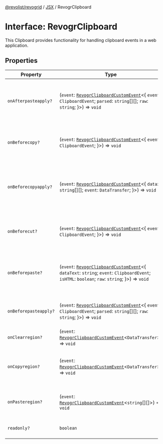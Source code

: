 [@revolist/revogrid](README.md) / [JSX](Namespace.JSX.md) / RevogrClipboard

# Interface: RevogrClipboard

This Clipboard provides functionality for handling clipboard events in a web application.

## Properties

| Property | Type | Description | Defined in |
| ------ | ------ | ------ | ------ |
| `onAfterpasteapply?` | (`event`: [`RevogrClipboardCustomEvent`](Interface.RevogrClipboardCustomEvent.md)\<\{ `event`: `ClipboardEvent`; `parsed`: `string`[][]; `raw`: `string`; \}\>) => `void` | Paste 4. Fired after paste applied to the grid defaultPrevented - if true, paste will be canceled | [src/components.d.ts:1535](https://github.com/revolist/revogrid/blob/085a454f82e6d3229f4e3dccf86bbdacfcd5813a/src/components.d.ts#L1535) |
| `onBeforecopy?` | (`event`: [`RevogrClipboardCustomEvent`](Interface.RevogrClipboardCustomEvent.md)\<\{ `event`: `ClipboardEvent`; \}\>) => `void` | Copy 1. Fired before copy triggered defaultPrevented - if true, copy will be canceled | [src/components.d.ts:1543](https://github.com/revolist/revogrid/blob/085a454f82e6d3229f4e3dccf86bbdacfcd5813a/src/components.d.ts#L1543) |
| `onBeforecopyapply?` | (`event`: [`RevogrClipboardCustomEvent`](Interface.RevogrClipboardCustomEvent.md)\<\{ `data`: `string`[][]; `event`: `DataTransfer`; \}\>) => `void` | Copy Method 1. Fired before copy applied to the clipboard from outside. defaultPrevented - if true, copy will be canceled | [src/components.d.ts:1549](https://github.com/revolist/revogrid/blob/085a454f82e6d3229f4e3dccf86bbdacfcd5813a/src/components.d.ts#L1549) |
| `onBeforecut?` | (`event`: [`RevogrClipboardCustomEvent`](Interface.RevogrClipboardCustomEvent.md)\<\{ `event`: `ClipboardEvent`; \}\>) => `void` | Cut 1. Fired before cut triggered defaultPrevented - if true, cut will be canceled | [src/components.d.ts:1556](https://github.com/revolist/revogrid/blob/085a454f82e6d3229f4e3dccf86bbdacfcd5813a/src/components.d.ts#L1556) |
| `onBeforepaste?` | (`event`: [`RevogrClipboardCustomEvent`](Interface.RevogrClipboardCustomEvent.md)\<\{ `dataText`: `string`; `event`: `ClipboardEvent`; `isHTML`: `boolean`; `raw`: `string`; \}\>) => `void` | Paste 1. Fired before paste applied to the grid defaultPrevented - if true, paste will be canceled | [src/components.d.ts:1562](https://github.com/revolist/revogrid/blob/085a454f82e6d3229f4e3dccf86bbdacfcd5813a/src/components.d.ts#L1562) |
| `onBeforepasteapply?` | (`event`: [`RevogrClipboardCustomEvent`](Interface.RevogrClipboardCustomEvent.md)\<\{ `event`: `ClipboardEvent`; `parsed`: `string`[][]; `raw`: `string`; \}\>) => `void` | Paste 2. Fired before paste applied to the grid and after data parsed | [src/components.d.ts:1571](https://github.com/revolist/revogrid/blob/085a454f82e6d3229f4e3dccf86bbdacfcd5813a/src/components.d.ts#L1571) |
| `onClearregion?` | (`event`: [`RevogrClipboardCustomEvent`](Interface.RevogrClipboardCustomEvent.md)\<`DataTransfer`\>) => `void` | Cut 2. Clears region when cut is done | [src/components.d.ts:1579](https://github.com/revolist/revogrid/blob/085a454f82e6d3229f4e3dccf86bbdacfcd5813a/src/components.d.ts#L1579) |
| `onCopyregion?` | (`event`: [`RevogrClipboardCustomEvent`](Interface.RevogrClipboardCustomEvent.md)\<`DataTransfer`\>) => `void` | Copy 2. Fired when region copied defaultPrevented - if true, copy will be canceled | [src/components.d.ts:1583](https://github.com/revolist/revogrid/blob/085a454f82e6d3229f4e3dccf86bbdacfcd5813a/src/components.d.ts#L1583) |
| `onPasteregion?` | (`event`: [`RevogrClipboardCustomEvent`](Interface.RevogrClipboardCustomEvent.md)\<`string`[][]\>) => `void` | Paste 3. Internal method. When data region is ready pass it to the top. | [src/components.d.ts:1589](https://github.com/revolist/revogrid/blob/085a454f82e6d3229f4e3dccf86bbdacfcd5813a/src/components.d.ts#L1589) |
| `readonly?` | `boolean` | If readonly mode - disabled Paste event | [src/components.d.ts:1593](https://github.com/revolist/revogrid/blob/085a454f82e6d3229f4e3dccf86bbdacfcd5813a/src/components.d.ts#L1593) |
